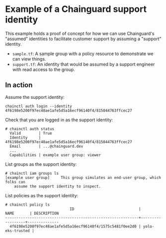 # Example of a Chainguard support identity

This example holds a proof of concept for how we can use Chainguard's "assumed"
identities to facilitate customer support by assuming a "support" identity.

- `sample.tf`: A sample group with a policy resource to demonstrate we can view things.
- `support.tf`: An identity that would be assumed by a support engineer with read access to the group.


## In action

Assume the support identity:

```shell
chainctl auth login --identity 4f6198e5200f97ec48ae1afe5d5a16ecf96140f4/815044763ffcec27
```

Check that you are logged in as the support identity:

```shell
# chainctl auth status
  Valid        | True
  Identity     | 4f6198e5200f97ec48ae1afe5d5a16ecf96140f4/815044763ffcec27
  Email        | ...@chainguard.dev
  ...
  Capabilities | example user group: viewer
```


List groups as the support identity:

```shell
# chainctl iam groups ls
[example user group]     This group simulates an end-user group, which folks can
    assume the support identity to inspect.

```

List policies as the support identity:

```shell
# chainctl policy ls
                             ID                             |       NAME       | DESCRIPTION
------------------------------------------------------------+------------------+--------------
  4f6198e5200f97ec48ae1afe5d5a16ecf96140f4/1575c5481f0ee2d0 | yolo-eks-trusted |
```

